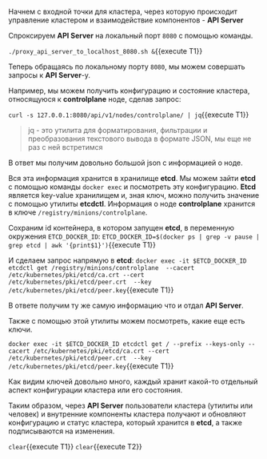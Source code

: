 Начнем с входной точки для кластера, через которую происходит управление кластером и взаимодействие компонентов - **API Server**

Спроксируем **API Server** на локальный порт `8080` с помощью команды.

`./proxy_api_server_to_localhost_8080.sh &`{{execute T1}}

Теперь обращаясь по локальному порту `8080`, мы можем совершать запросы к **API Server**-у.

Например, мы можем получить конфигурацию и состояние кластера, относящуюся к **controlplane** ноде, сделав запрос:

`curl -s 127.0.0.1:8080/api/v1/nodes/controlplane/ | jq`{{execute T1}}

> jq - это утилита для форматирования, фильтрации и преобразования текстового вывода в формате JSON, мы еще не раз с ней встретимся

В ответ мы получим довольно большой json с информацией о ноде.

Вся эта информация хранится в хранилище **etcd**. Мы можем зайти **etcd** c помощью команды `docker exec` и посмотреть эту конфигурацию. **Etcd** является key-value хранилищем и, зная ключ, можно получить значение с помощью утилиты **etcdctl**. Информация о ноде **controlplane** хранится в ключе `/registry/minions/controlplane`. 

Сохраним id контейнера, в котором запущен **etcd**, в переменную окружения `ETCD_DOCKER_ID`:
`ETCD_DOCKER_ID=$(docker ps | grep -v pause | grep etcd | awk '{print$1}')`{{execute T1}}

И сделаем запрос напрямую в **etcd**:
`docker exec -it $ETCD_DOCKER_ID etcdctl get /registry/minions/controlplane  --cacert /etc/kubernetes/pki/etcd/ca.crt --cert /etc/kubernetes/pki/etcd/peer.crt  --key /etc/kubernetes/pki/etcd/peer.key`{{execute T1}}

В ответе получим ту же самую информацию что и отдал **API Server**.

Также с помощью этой утилиты можем посмотреть, какие еще есть ключи. 

`docker exec -it $ETCD_DOCKER_ID etcdctl get / --prefix --keys-only --cacert /etc/kubernetes/pki/etcd/ca.crt --cert /etc/kubernetes/pki/etcd/peer.crt  --key /etc/kubernetes/pki/etcd/peer.key`{{execute T1}}

Как видим ключей довольно много, каждый хранит какой-то отдельный аспект конфигурации кластера или его состояния.

Таким образом, через **API Server** пользователи кластера (утилиты или человек) и внутренние компоненты кластера получают и обновляют конфигурацию и статус кластера, который хранится в **etcd**, а также подписываются на изменения. 

`clear`{{execute T1}} `clear`{{execute T2}}
